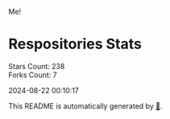 Me!

# Respositories Stats
Stars Count: 238  
Forks Count: 7

2024-08-22 00:10:17  

This README is automatically generated by [🐰](https://github.com/rnitta/rnitta).
